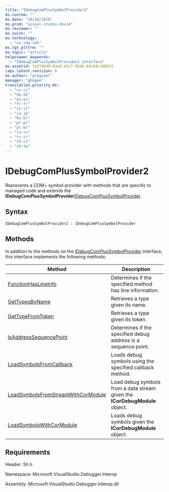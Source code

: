 ```yaml
---
title: "IDebugComPlusSymbolProvider2"
ms.custom: ""
ms.date: "10/18/2016"
ms.prod: "visual-studio-dev14"
ms.reviewer: ""
ms.suite: ""
ms.technology: 
  - "vs-ide-sdk"
ms.tgt_pltfrm: ""
ms.topic: "article"
helpviewer_keywords: 
  - "IDebugComPlusSymbolProvider2 interface"
ms.assetid: fa2f9b49-03ad-43c7-92d6-6dcb9c3d0531
caps.latest.revision: 6
ms.author: "gregvanl"
manager: "ghogen"
translation.priority.mt: 
  - "cs-cz"
  - "de-de"
  - "es-es"
  - "fr-fr"
  - "it-it"
  - "ja-jp"
  - "ko-kr"
  - "pl-pl"
  - "pt-br"
  - "ru-ru"
  - "tr-tr"
  - "zh-cn"
  - "zh-tw"
---
```

# IDebugComPlusSymbolProvider2
Represents a COM+ symbol provider with methods that are specific to managed code and extends the **IDebugComPlusSymbolProvider**[IDebugComPlusSymbolProvider](../extensibility/idebugcomplussymbolprovider.md).  
  
## Syntax  
  
```  
IDebugComPlusSymbolProvider2 : IDebugComPlusSymbolProvider  
```  
  
## Methods  
 In addition to the methods on the [IDebugComPlusSymbolProvider](../extensibility/idebugcomplussymbolprovider.md) interface, this interface implements the following methods:  
  
|Method|Description|  
|------------|-----------------|  
|[FunctionHasLineInfo](../extensibility/idebugcomplussymbolprovider2--functionhaslineinfo.md)|Determines if the specified method has line information.|  
|[GetTypesByName](../extensibility/idebugcomplussymbolprovider2--gettypesbyname.md)|Retrieves a type given its name.|  
|[GetTypeFromToken](../extensibility/idebugcomplussymbolprovider2--gettypefromtoken.md)|Retrieves a type given its token.|  
|[IsAddressSequencePoint](../extensibility/idebugcomplussymbolprovider2--isaddresssequencepoint.md)|Determines if the specified debug address is a sequence point.|  
|[LoadSymbolsFromCallback](../extensibility/idebugcomplussymbolprovider2--loadsymbolsfromcallback.md)|Loads debug symbols using the specified callback method.|  
|[LoadSymbolsFromStreamWithCorModule](../extensibility/idebugcomplussymbolprovider2--loadsymbolsfromstreamwithcormodule.md)|Load debug symbols from a data stream given the **ICorDebugModule** object.|  
|[LoadSymbolsWithCorModule](../extensibility/idebugcomplussymbolprovider2--loadsymbolswithcormodule.md)|Loads debug symbols given the **ICorDebugModule** object.|  
  
## Requirements  
 Header: Sh.h  
  
 Namespace: Microsoft.VisualStudio.Debugger.Interop  
  
 Assembly: Microsoft.VisualStudio.Debugger.Interop.dll